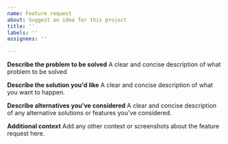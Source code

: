 ```yaml
---
name: Feature request
about: Suggest an idea for this project
title: ''
labels: ''
assignees: ''

---
```


**Describe the problem to be solved**
A clear and concise description of what problem to be solved

**Describe the solution you'd like**
A clear and concise description of what you want to happen.

**Describe alternatives you've considered**
A clear and concise description of any alternative solutions or features you've considered.

**Additional context**
Add any other context or screenshots about the feature request here.